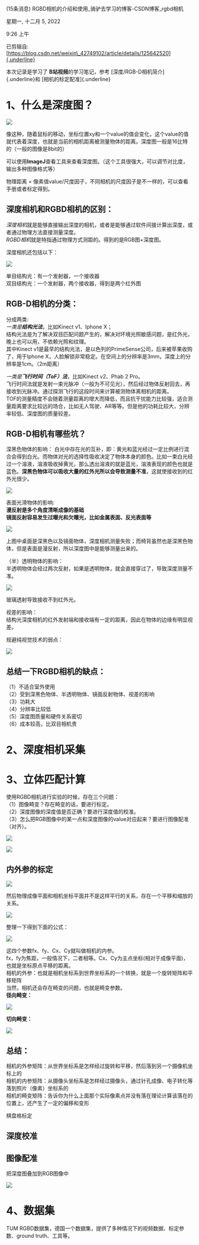 (15条消息) RGBD相机的介绍和使用\_骑驴去学习的博客-CSDN博客\_rgbd相机

星期一, 十二月 5, 2022

9:26 上午

已剪辑自: [https://blog.csdn.net/weixin\_42749102/article/details/125642520]{.underline}

本次记录是学习了 **B站视频**的学习笔记，参考 [深度/RGB-D相机简介]{.underline}和 [相机的标定配准]{.underline}

1、什么是深度图？
=================

![](../../../assets/012_(15条消息)_RGBD相机的介绍和使用_骑驴去学习的博客-CSDN博客_rgbd相机_000.png)

像这种，随着鼠标的移动，坐标位置xy和一个value的值会变化，这个value的值就代表着深度，也就是当前的相机距离被测量物体的距离。深度图一般是16比特的（一般的图像是8bit的）

可以使用**ImageJ**查看工具来查看深度图。（这个工具很强大，可以调节对比度，输出多种图像格式等）

物理距离 = 像素值value/尺度因子，不同相机的尺度因子是不一样的，可以查看手册或者标定得到。

深度相机和RGBD相机的区别：
--------------------------

*深度相机*就是能够直接输出深度的相机，或者是能够通过软件间接计算出深度，或者通过物理方法直接测量深度。\
*RGBD相机*就是特指通过物理方式测距的。得到的是RGB图+深度图。

深度相机还包括以下：

![](../../../assets/012_(15条消息)_RGBD相机的介绍和使用_骑驴去学习的博客-CSDN博客_rgbd相机_001.png)

单目结构光：有一个发射器，一个接收器\
双目结构光：一个发射器，两个接收器，得到是两个红外图

RGB-D相机的分类：
-----------------

分成两类:\
*一类是**结构光法***，比如Kinect v1、Iphone X；\
结构光法是为了解决双目匹配问题产生的，解决对环境光照敏感问题，是红外光，晚上也可以用，不依赖光照和纹理。\
其中Kinect v1是最早的结构光法，是以色列的PrimeSense公司，后来被苹果收购了，用于Iphone X，人脸解锁非常稳定。在空间上的分辨率是3mm，深度上的分辨率是1cm。（2m距离）

*一类是**飞行时间（ToF）法***，比如Kinect v2、Phab 2 Pro。\
飞行时间法就是发射一束光脉冲（一般为不可见光），然后经过物体反射回去，再接收到光脉冲。通过探测飞行的这段时间来计算被测物体离相机的距离。\
TOF的测量精度不会随着测量距离的增大而降低，而且抗干扰能力比较强，适合测量距离要求比较远的场合，比如无人驾驶、AR等等。但是他的功耗比较大，分辨率较低、深度图的质量较差。

RGB-D相机有哪些坑？
-------------------

深黑色物体的影响： 白光中存在光的互补，即：黄光和蓝光经过一定比例进行混合会得到白光。而物体对光的选择性吸收决定了物体本身的颜色。比如一束白光经过一个溶液，溶液吸收掉黄光，那么透出溶液的就是蓝光，溶液表现的颜色也就是蓝色。**深黑色物体可以吸收大量的红外光所以会导致测量不准**，这就使接收到的红外光很少。

![](../../../assets/012_(15条消息)_RGBD相机的介绍和使用_骑驴去学习的博客-CSDN博客_rgbd相机_002.png)

表面光滑物体的影响:\
**漫反射是多个角度清晰成像的基础**\
**镜面反射容易发生过曝光和欠曝光，比如金属表面、反光表面等**

![](../../../assets/012_(15条消息)_RGBD相机的介绍和使用_骑驴去学习的博客-CSDN博客_rgbd相机_003.png)

上图中桌面是深黑色以及镜面物体，深度相机测量失败；而椅背虽然也是深黑色物体，但是表面是漫反射，所以深度图中是能够测量出来的。

（半）透明物体的影响：\
半透明物体会经过两次反射，如果是透明物体，就会直接穿过了，导致深度测量不准。

![](../../../assets/012_(15条消息)_RGBD相机的介绍和使用_骑驴去学习的博客-CSDN博客_rgbd相机_004.png)

玻璃透射导致接收不到红外光。

视差的影响：\
结构光深度相机的红外发射端和接收端有一定的距离，因此在物体的边缘有明显视差。

规避纯视觉技术的弱点：

![](../../../assets/012_(15条消息)_RGBD相机的介绍和使用_骑驴去学习的博客-CSDN博客_rgbd相机_005.png)

总结一下RGBD相机的缺点：
------------------------

（1）不适合室外使用\
（2）受到深黑色物体、半透明物体、镜面反射物体、视差的影响\
（3）功耗大\
（4）分辨率比较低\
（5）深度图质量和硬件关系密切\
（6）成本较高，比双目相机贵

2、深度相机采集
===============

3、立体匹配计算
===============

使用RGBD相机进行实验的时候，存在三个问题：\
（1）图像畸变？存在畸变的话，要进行标定。\
（2）深度图像的深度值是否正确？要进行深度值的校准。\
（3）怎么把RGB图像中的某一点和深度图像的value对应起来？要进行图像配准（对齐）。

![](../../../assets/012_(15条消息)_RGBD相机的介绍和使用_骑驴去学习的博客-CSDN博客_rgbd相机_006.png)

![](../../../assets/012_(15条消息)_RGBD相机的介绍和使用_骑驴去学习的博客-CSDN博客_rgbd相机_007.png)

内外参的标定
------------

![](../../../assets/012_(15条消息)_RGBD相机的介绍和使用_骑驴去学习的博客-CSDN博客_rgbd相机_008.png)

然后物理成像平面和相机坐标平面并不是这样平行的关系，存在一个平移和缩放的关系。

![](../../../assets/012_(15条消息)_RGBD相机的介绍和使用_骑驴去学习的博客-CSDN博客_rgbd相机_009.png)

整理一下得到下面的公式：

![](../../../assets/012_(15条消息)_RGBD相机的介绍和使用_骑驴去学习的博客-CSDN博客_rgbd相机_010.png)

这四个参数fx、fy、Cx、Cy就叫做相机的内参。\
fx，fy为焦距，一般情况下，二者相等。Cx、Cy为主点坐标(相对于成像平面)，也就是坐标原点平移的距离。\
相机的外参：也就是相机坐标系到世界坐标系的一个转换，就是一个旋转矩阵和平移矩阵\
当然，相机还会存在畸变的问题，也就是畸变参数。\
**径向畸变：**

![](../../../assets/012_(15条消息)_RGBD相机的介绍和使用_骑驴去学习的博客-CSDN博客_rgbd相机_011.png)

**切向畸变：**

![](../../../assets/012_(15条消息)_RGBD相机的介绍和使用_骑驴去学习的博客-CSDN博客_rgbd相机_012.png)

**总结：**
----------

相机的外参矩阵：从世界坐标系是怎样经过旋转和平移，然后落到另一个摄像机坐标上的\
相机的内参矩阵：从摄像头坐标系是怎样经过摄像头，通过针孔成像、电子转化等落到照片（像素）坐标系的\
相机的畸变矩阵：告诉你为什么上面那个实际像素点并没有落在理论计算该落在的位置上，还产生了一定的偏移和变形

棋盘格标定

深度校准
--------

图像配准
--------

把深度图叠加到RGB图像中

![](../../../assets/012_(15条消息)_RGBD相机的介绍和使用_骑驴去学习的博客-CSDN博客_rgbd相机_013.png)

4、数据集
=========

TUM RGBD数据集，德国一个数据集，提供了多种情况下的视频数据、标定参数、ground truth、工具等。
